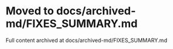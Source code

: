 ﻿# Moved to docs/archived-md/FIXES_SUMMARY.md

Full content archived at docs/archived-md/FIXES_SUMMARY.md

